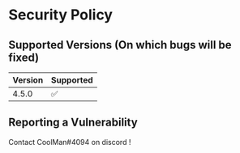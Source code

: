 # Security Policy

## Supported Versions (On which bugs will be fixed)

| Version | Supported          |
| ------- | ------------------ |
| 4.5.0   | :white_check_mark: |

## Reporting a Vulnerability

Contact CoolMan#4094 on discord !
